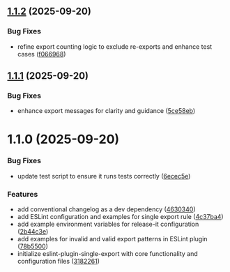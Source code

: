 

## [1.1.2](https://github.com/tupe12334/eslint-plugin-single-export/compare/v1.1.1...v1.1.2) (2025-09-20)


### Bug Fixes

* refine export counting logic to exclude re-exports and enhance test cases ([f066968](https://github.com/tupe12334/eslint-plugin-single-export/commit/f066968b6a1e56e6a802a2a3e96dfa90e89d9a25))

## [1.1.1](https://github.com/tupe12334/eslint-plugin-single-export/compare/v1.1.0...v1.1.1) (2025-09-20)


### Bug Fixes

* enhance export messages for clarity and guidance ([5ce58eb](https://github.com/tupe12334/eslint-plugin-single-export/commit/5ce58eb255f7fb9513ec6402c6c6964bd080a28a))

# 1.1.0 (2025-09-20)


### Bug Fixes

* update test script to ensure it runs tests correctly ([6ecec5e](https://github.com/tupe12334/eslint-plugin-single-export/commit/6ecec5ed07514bc1cf24b0438f06d750c6c4468c))


### Features

* add conventional changelog as a dev dependency ([4630340](https://github.com/tupe12334/eslint-plugin-single-export/commit/4630340e60496eb716dcd27d61993fccf5b5769b))
* add ESLint configuration and examples for single export rule ([4c37ba4](https://github.com/tupe12334/eslint-plugin-single-export/commit/4c37ba48b5138bf0c35bbcc131be481fb1160648))
* add example environment variables for release-it configuration ([2b44c3e](https://github.com/tupe12334/eslint-plugin-single-export/commit/2b44c3e2a597903ab04c1d2e601de6c1a7ede255))
* add examples for invalid and valid export patterns in ESLint plugin ([78b5500](https://github.com/tupe12334/eslint-plugin-single-export/commit/78b550054c045b26d602fd3f83f932853637dac3))
* initialize eslint-plugin-single-export with core functionality and configuration files ([3182261](https://github.com/tupe12334/eslint-plugin-single-export/commit/31822618cf1f814516fc46380cc650c71d4f1176))
